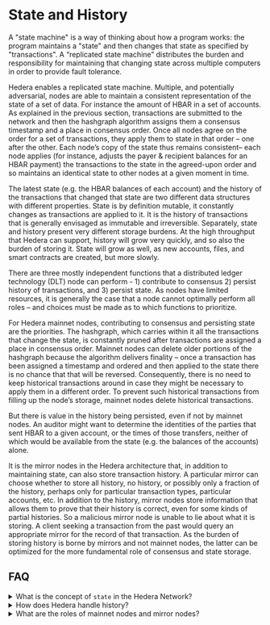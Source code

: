 # State and History

A "state machine" is a way of thinking about how a program works: the program maintains a "state" and then changes that state as specified by "transactions". A “replicated state machine” distributes the burden and responsibility for maintaining that changing state across multiple computers in order to provide fault tolerance.

Hedera enables a replicated state machine. Multiple, and potentially adversarial, nodes are able to maintain a consistent representation of the state of a set of data. For instance the amount of HBAR in a set of accounts. As explained in the previous section, transactions are submitted to the network and then the hashgraph algorithm assigns them a consensus timestamp and a place in consensus order. Once all nodes agree on the order for a set of transactions, they apply them to state in that order – one after the other. Each node’s copy of the state thus remains consistent– each node applies (for instance, adjusts the payer & recipient balances for an HBAR payment) the transactions to the state in the agreed-upon order and so maintains an identical state to other nodes at a given moment in time.

The latest state (e.g. the HBAR balances of each account) and the history of the transactions that changed that state are two different data structures with different properties. State is by definition mutable, it constantly changes as transactions are applied to it. It is the history of transactions that is generally envisaged as immutable and irreversible. Separately, state and history present very different storage burdens. At the high throughput that Hedera can support, history will grow very quickly, and so also the burden of storing it. State will grow as well, as new accounts, files, and smart contracts are created, but more slowly.

There are three mostly independent functions that a distributed ledger technology (DLT) node can perform - 1) contribute to consensus 2) persist history of transactions, and 3) persist state. As nodes have limited resources, it is generally the case that a node cannot optimally perform all roles – and choices must be made as to which functions to prioritize.

For Hedera mainnet nodes, contributing to consensus and persisting state are the priorities. The hashgraph, which carries within it all the transactions that change the state, is constantly pruned after transactions are assigned a place in consensus order. Mainnet nodes can delete older portions of the hashgraph because the algorithm delivers finality – once a transaction has been assigned a timestamp and ordered and then applied to the state there is no chance that that will be reversed. Consequently, there is no need to keep historical transactions around in case they might be necessary to apply them in a different order. To prevent such historical transactions from filling up the node’s storage, mainnet nodes delete historical transactions.

But there is value in the history being persisted, even if not by mainnet nodes. An auditor might want to determine the identities of the parties that sent HBAR to a given account, or the times of those transfers, neither of which would be available from the state (e.g. the balances of the accounts) alone.

It is the mirror nodes in the Hedera architecture that, in addition to maintaining state, can also store transaction history. A particular mirror can choose whether to store all history, no history, or possibly only a fraction of the history, perhaps only for particular transaction types, particular accounts, etc. In addition to the history, mirror nodes store information that allows them to prove that their history is correct, even for some kinds of partial histories. So a malicious mirror node is unable to lie about what it is storing. A client seeking a transaction from the past would query an appropriate mirror for the record of that transaction. As the burden of storing history is borne by mirrors and not mainnet nodes, the latter can be optimized for the more fundamental role of consensus and state storage.

## FAQ

<details>

<summary>What is the concept of <code>state</code> in the Hedera Network?</summary>

The state in the Hedera Network is the current status of all data, like the amount of HBAR in a set of accounts. It is maintained across multiple nodes in a consistent representation, providing fault tolerance. The state constantly changes as transactions are applied to it.

</details>

<details>

<summary>How does Hedera handle history?</summary>

The history of transactions is maintained as a separate data structure from the state. It provides a record of transactions that have changed the state over time. It is usually envisaged as immutable and irreversible. Mirror nodes in the Hedera architecture store the transaction history, while mainnet nodes focus on consensus and state storage.

</details>

<details>

<summary>What are the roles of mainnet nodes and mirror nodes?</summary>

Mainnet nodes prioritize contributing to consensus and persisting state. They delete historical transactions after they are assigned a place in the consensus order. Mirror nodes, on the other hand, store the transaction history and maintain state, providing a record of past transactions for audit purposes.

</details>
